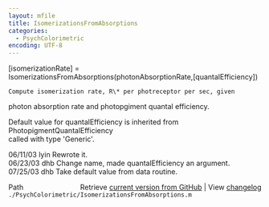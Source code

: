 ```yaml
---
layout: mfile
title: IsomerizationsFromAbsorptions
categories:
  - PsychColorimetric
encoding: UTF-8
---
```


 [isomerizationRate] = IsomerizationsFromAbsorptions(photonAbsorptionRate,[quantalEfficiency])  

    Compute isomerization rate, R\* per photreceptor per sec, given  
 photon absorption rate and photopgiment quantal efficiency.  

 Default value for quantalEfficiency is inherited from PhotopigmentQuantalEfficiency  
 called with type 'Generic'.  

 06/11/03 lyin      Rewrote it.  
 06/23/03 dhb       Change name, made quantalEfficiency an argument.  
 07/25/03 dhb    Take default value from data routine.  


<div class="code_header" style="text-align:right;">
  <span style="float:left;">Path&nbsp;&nbsp;</span> <span class="counter">Retrieve <a href=
  "https://raw.github.com/Psychtoolbox-3/Psychtoolbox-3/beta/./PsychColorimetric/IsomerizationsFromAbsorptions.m">current version from GitHub</a> | View <a href=
  "https://github.com/Psychtoolbox-3/Psychtoolbox-3/commits/beta/./PsychColorimetric/IsomerizationsFromAbsorptions.m">changelog</a></span>
</div>
<div class="code">
  <code>./PsychColorimetric/IsomerizationsFromAbsorptions.m</code>
</div>
